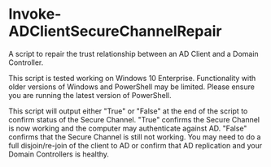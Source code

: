 # Invoke-ADClientSecureChannelRepair
A script to repair the trust relationship between an AD Client and a Domain Controller.

This script is tested working on Windows 10 Enterprise. Functionality with older versions of Windows and PowerShell may be limited. 
Please ensure you are running the latest version of PowerShell.

This script will output either "True" or "False" at the end of the script to confirm status of the Secure Channel. 
"True" confirms the Secure Channel is now working and the computer may authenticate against AD.
"False" confirms that the Secure Channel is still not working. You may need to do a full disjoin/re-join of the client to AD or confirm
that AD replication and your Domain Controllers is healthy. 
